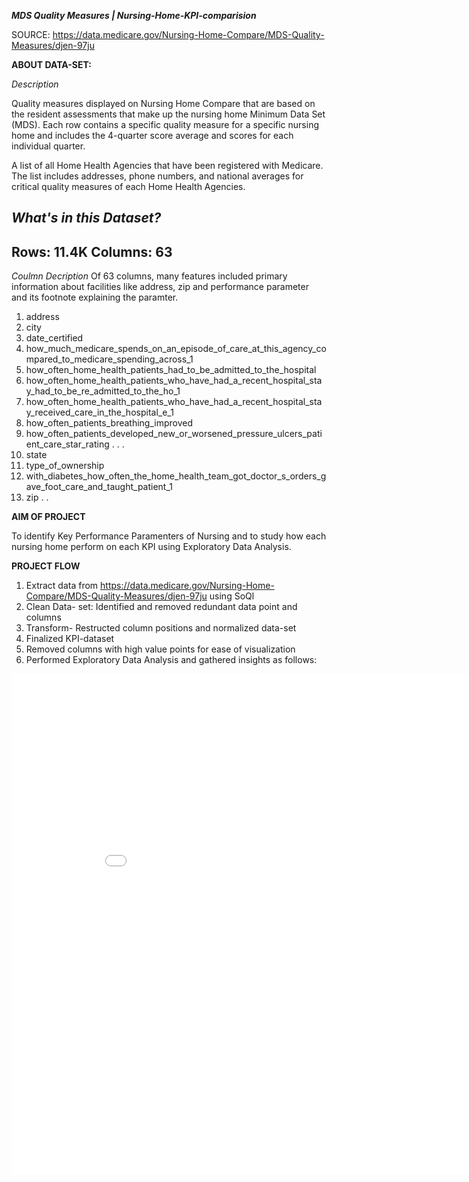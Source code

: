 ***MDS Quality Measures | Nursing-Home-KPI-comparision***

SOURCE: https://data.medicare.gov/Nursing-Home-Compare/MDS-Quality-Measures/djen-97ju

**ABOUT DATA-SET:**

*Description*

Quality measures displayed on Nursing Home Compare that are based on the resident assessments that make up the nursing home Minimum Data 
Set (MDS). Each row contains a specific quality measure for a specific nursing home and includes the 4-quarter score average and scores 
for each individual quarter.

A list of all Home Health Agencies that have been registered with Medicare. The list includes addresses, phone numbers, and
national averages for critical quality measures of each Home Health Agencies.

*What's in this Dataset?*
---
Rows: 11.4K
Columns: 63
---

*Coulmn Decription*
Of 63 columns, many features included primary information about facilities like address, zip and performance parameter and its footnote
explaining the paramter.

1.	address
2.	city
3.	date_certified
4.	how_much_medicare_spends_on_an_episode_of_care_at_this_agency_compared_to_medicare_spending_across_1
5.	how_often_home_health_patients_had_to_be_admitted_to_the_hospital
6.	how_often_home_health_patients_who_have_had_a_recent_hospital_stay_had_to_be_re_admitted_to_the_ho_1
7.	how_often_home_health_patients_who_have_had_a_recent_hospital_stay_received_care_in_the_hospital_e_1
8.	how_often_patients_breathing_improved
9.	how_often_patients_developed_new_or_worsened_pressure_ulcers_patient_care_star_rating
.
.
.
36.	state
37.	type_of_ownership
38.	with_diabetes_how_often_the_home_health_team_got_doctor_s_orders_gave_foot_care_and_taught_patient_1
39.	zip
.
.

**AIM OF PROJECT**

To identify Key Performance Paramenters of Nursing and to study how each nursing home perform on each KPI using Exploratory Data Analysis.

**PROJECT FLOW**

1. Extract data from https://data.medicare.gov/Nursing-Home-Compare/MDS-Quality-Measures/djen-97ju using SoQl
2. Clean Data- set: Identified and removed redundant data point and columns
3. Transform- Restructed column positions and normalized data-set
4. Finalized KPI-dataset
5. Removed columns with high value points for ease of visualization
6. Performed Exploratory Data Analysis and gathered insights as follows:

<iframe width="900" height="800" frameborder="0" scrolling="no" src="//plot.ly/~adas4/1.embed"></iframe>












